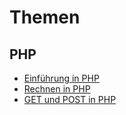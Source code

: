 # Themen

## PHP
* [Einführung in PHP](MD/EINFUEHRUNGPHP.md)
* [Rechnen in PHP](MD/PHPRECHNEN.md)
* [GET und POST in PHP](MD/GETPOST.md)
